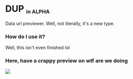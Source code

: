 # DUP <ub><sub><sub><sup>in ALPHA</sup></sub></sub></sub>
Data url previewer.
Well, not literally, it's a new type.

### How do I use it?
Well, this isn't even finished lol

### Here, have a crappy preview on wtf are we doing
![](https://hcti.io/v1/image/8bde9b94-2367-4e5f-b6e2-3ea35d9606bc)
